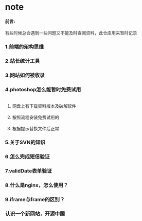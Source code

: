 # note

<h4>前言:</h4>
<p style="color:#333;">有些时候总会遇到一些问题又不能及时查阅资料，此仓库用来暂时记录</>
<h3>1.前端的架构思维</h3>
<h3>2.站长统计工具</h3>
<h3>3.网站如何被收录</h3>
<h3>4.photoshop怎么能暂时免费试用</h3>
<ol>
  <li>网盘上有下载资料版本及破解软件</li>
    <li>按照流程安装免费试用的</li>
    <li>根据提示替换文件后正常</li>
</ol>
<h3>5.关于SVN的知识</h3>
<h3>6.怎么完成短信验证</h3>
<h3>7.validDate表单验证</h3>
<h3>8.什么是nginx，怎么使用？</h3>
<h3>9.iframe与frame的区别？</h3>
<h3>认识一个新网站，开源中国<a href="https://www.oschina.net/"></a></h3>
